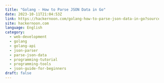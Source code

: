 ```yaml
---
title: "Golang - How to Parse JSON Data in Go"
date: 2023-10-11T21:04:53Z
link: https://hackernoon.com/golang-how-to-parse-json-data-in-go?source=rss&utm_medium=RSS&utm_source=news.12bit.vn
site: hackernoon.com
language: English
category:
  - web-development
  - golang
  - golang-api
  - json-parser
  - parse-json-data
  - programming-tutorial
  - programming-tools
  - json-guide-for-beginners
draft: false
---
```

